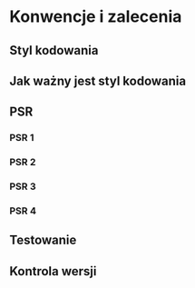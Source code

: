 # Konwencje i zalecenia

## Styl kodowania

## Jak ważny jest styl kodowania

## PSR

### PSR 1

### PSR 2

### PSR 3

### PSR 4

## Testowanie

## Kontrola wersji